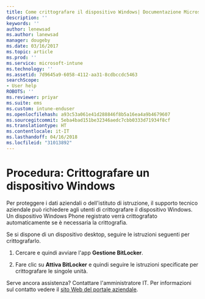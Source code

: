 ```yaml
---
title: Come crittografare il dispositivo Windows| Documentazione Microsoft
description: ''
keywords: ''
author: lenewsad
ms.author: lanewsad
manager: dougeby
ms.date: 03/16/2017
ms.topic: article
ms.prod: ''
ms.service: microsoft-intune
ms.technology: ''
ms.assetid: 7d9645a9-6058-4112-aa31-8cdbccdc5463
searchScope:
- User help
ROBOTS: ''
ms.reviewer: priyar
ms.suite: ems
ms.custom: intune-enduser
ms.openlocfilehash: a93c53a061e41d288846f8b5a16ea4a9b4679607
ms.sourcegitcommit: 5eba4bad151be32346aedc7cbb0333d71934f8cf
ms.translationtype: HT
ms.contentlocale: it-IT
ms.lasthandoff: 04/16/2018
ms.locfileid: "31013892"
---
```

# <a name="how-to-encrypt-your-windows-device"></a>Procedura: Crittografare un dispositivo Windows

Per proteggere i dati aziendali o dell'istituto di istruzione, il supporto tecnico aziendale può richiedere agli utenti di crittografare il dispositivo Windows. Un dispositivo Windows Phone registrato verrà crittografato automaticamente se è necessaria la crittografia.

Se si dispone di un dispositivo desktop, seguire le istruzioni seguenti per crittografarlo.

1.  Cercare e quindi avviare l'app **Gestione BitLocker**.

2.  Fare clic su **Attiva BitLocker** e quindi seguire le istruzioni specificate per crittografare le singole unità.

Serve ancora assistenza? Contattare l'amministratore IT. Per informazioni sul contatto vedere il [sito Web del portale aziendale](https://portal.manage.microsoft.com#HelpDeskDialog).
